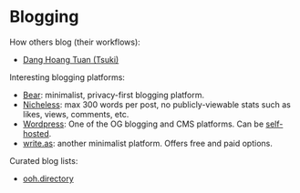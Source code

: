 # Blogging

How others blog (their workflows):
- [Dang Hoang Tuan (Tsuki)](https://tsk.bearblog.dev/the-tools-i-use-to-write-blogs/)

Interesting blogging platforms:
- [Bear](https://bearblog.dev/): minimalist, privacy-first blogging platform.
- [Nicheless](https://nicheless.blog/): max 300 words per post, no
  publicly-viewable stats such as likes, views, comments, etc.
- [Wordpress](https://wordpress.com/): One of the OG blogging and CMS platforms.
  Can be [self-hosted](https://wordpress.org).
- [write.as](https://write.as/): another minimalist platform. Offers free and
  paid options.

Curated blog lists:

- [ooh.directory](https://ooh.directory/?ref=brianturchyn.net)

